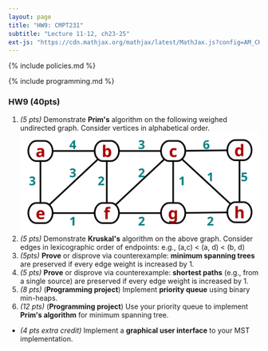 ```yaml
---
layout: page
title: "HW9: CMPT231"
subtitle: "Lecture 11-12, ch23-25"
ext-js: "https://cdn.mathjax.org/mathjax/latest/MathJax.js?config=AM_CHTML"
---
```


{% include policies.md %}

{% include programming.md %}

### HW9 (40pts)
1. *(5 pts)* Demonstrate **Prim's** algorithm on the following weighed undirected graph. Consider vertices in alphabetical order.
  ![MST](img/hw9-1.svg)
1. *(5 pts)* Demonstrate **Kruskal's** algorithm on the above graph. Consider edges in lexicographic order of endpoints: e.g., (a,c) < (a, d) < (b, d)
1. *(5pts)* **Prove** or disprove via counterexample: **minimum spanning trees** are preserved if every edge weight is increased by 1.
1. *(5 pts)* **Prove** or disprove via counterexample: **shortest paths** (e.g., from a single source) are preserved if every edge weight is increased by 1.
1. *(8 pts)* (**Programming project**) Implement **priority queue** using binary min-heaps.
1. *(12 pts)* (**Programming project**) Use your priority queue to implement **Prim's algorithm** for minimum spanning tree.
  + *(4 pts extra credit)* Implement a **graphical user interface** to your MST implementation.
